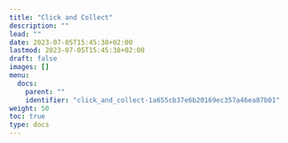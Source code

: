 ```yaml
---
title: "Click and Collect"
description: ""
lead: ""
date: 2023-07-05T15:45:38+02:00
lastmod: 2023-07-05T15:45:38+02:00
draft: false
images: []
menu:
  docs:
    parent: ""
    identifier: "click_and_collect-1a655cb37e6b20169ec357a46ea87b01"
weight: 50
toc: true
type: docs
---
```

